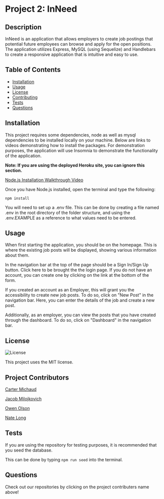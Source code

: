 # Project 2: InNeed

## Description

InNeed is an application that allows employers to create job postings that potential future employees can browse and apply for the open positions. The application utilizes Express, MySQL (using Sequelize) and Handlebars to create a responsive application that is intuitive and easy to use.

## Table of Contents
- [Installation](#installation)
- [Usage](#usage)
- [License](#license)
- [Contributing](#contributing)
- [Tests](#tests)
- [Questions](#questions)

## Installation
This project requires some dependencies, node as well as mysql dependencies to be installed locally on your machine. Below are links to videos demonstrating how to install the packages. For demonstration purposes, the application will use Insomnia to demonstrate the functionality of the application.

**Note: If you are using the deployed Heroku site, you can ignore this section.**

[Node.js Installation Walkthrough Video](https://youtu.be/q5uAZbd4r3I)  

Once you have Node.js installed, open the terminal and type the following:

```
npm install
```
You will need to set up a .env file.
This can be done by creating a file named .env in the root directory of the folder structure, and using the .env.EXAMPLE as a reference to what values need to be entered.
## Usage

When first starting the application, you should be on the homepage. This is where the existing job posts will be displayed, showing various information about them.

In the navigation bar at the top of the page should be a Sign In/Sign Up button. Click here to be brought the the login page. If you do not have an account, you can create one by clicking on the link at the bottom of the form.

If you created an account as an Employer, this will grant you the accessibility to create new job posts. To do so, click on "New Post" in the navigation bar. Here, you can enter the details of the job and create a new post.

Additionally, as an employer, you can view the posts that you have created through the dashboard. To do so, click on "Dashboard" in the navigation bar.


## License

![License](https://img.shields.io/badge/License-MIT-brightgreen.svg)


This project uses the MIT license.

## Project Contributors

[Carter Michaud](https://github.com/Cmeesh11)

[Jacob Milojkovich](https://github.com/Jakemilo1)

[Owen Olson](https://github.com/owennolson)

[Nate Long](https://github.com/Tunestring)


## Tests

If you are using the repository for testing purposes, it is recommended that you seed the database.

This can be done by typing ```npm run seed``` into the terminal.

## Questions

Check out our repositories by clicking on the project contributers name above!